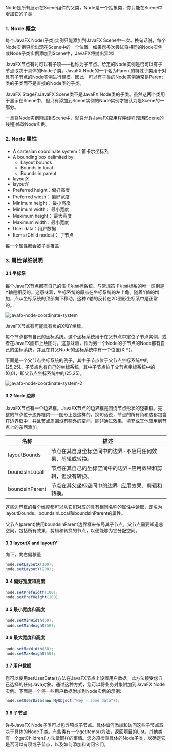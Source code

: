 Node是所有展示在Scene组件的父类，Node是一个抽象类，你只能在Scene中增加它的子类

### 1. Node 概念

每个JavaFX Node(子类)实例只能添加到JavaFX Scene中一次。换句话说，每个Node实例只能出现在Scene中的一个位置。如果您多次尝试将相同的Node实例或Node子类实例添加到Scene中，JavaFX将抛出异常!

JavaFX节点有时可以有子项——也称为子节点。给定的Node实例是否可以有子节点取决于具体的Node子类。JavaFX Node的一个名为Parent的特殊子类用于对具有子节点的Node实例进行建模。因此，可以有子类的Node实例通常是Parent类的子类而不是直接的Node类的子类。

JavaFX Stage和JavaFX Scene类不是JavaFX Node类的子类。虽然这两个类用于显示在Scene中，但只有添加到Scene实例的Node实例才被认为是Scene的一部分。

一旦将Node实例附加到Scene中，就只允许JavaFX应用程序线程(管理Scene的线程)修改Node实例。

### 2. Node 属性

- A cartesian coordinate system：笛卡尔坐标系
- A bounding box delimited by:
  - Layout bounds
  - Bounds in local
  - Bounds in parent
- layoutX
- layoutY
- Preferred height：偏好高度
- Preferred width： 偏好宽度
- Minimum height： 最小高度
- Minimum width： 最小宽度
- Maximum height： 最大高度
- Maximum width：最小宽度
- User data：用户数据
- Items (Child nodes)： 子节点

每一个属性都会被子类覆盖

### 3. 属性详细说明

#### 3.1 坐标系

每个JavaFX节点都有自己的笛卡尔坐标系统。与常规笛卡尔坐标系的唯一区别是Y轴是相反的。这意味着，坐标系统的原点在坐标系统的左上角。随着Y值的增加，点从坐标系统的顶部向下移动。这种Y轴的反转在2D图形坐标系中是正常的。

![javafx-node-coordinate-system](C:\Users\Administrator\Desktop\images\javafx-node-coordinate-system.png)

JavaFX节点有可能具有负的X和Y坐标。

每个节点都有自己的坐标系统。这个坐标系统用于在父节点中定位子节点实例，或者在JavaFX画布上绘图时。这意味着，作为另一个Node的子节点的Node都有自己的坐标系统，并且在其父Node的坐标系统中有一个位置(X,Y)。

下面是一个父节点坐标系统的例子，其中子节点位于父节点坐标系统中的(25,25)。子节点也有自己的坐标系统，其中子节点位于父节点坐标系统中的(0,0)，即父节点坐标系统中的(25,25)。

![javafx-node-coordinate-system-2](C:\Users\Administrator\Desktop\images\javafx-node-coordinate-system-2.png)

#### 3.2 Node 边界

JavaFX节点有一个边界框。JavaFX节点的边界框是围绕节点形状的逻辑框。完整的节点位于边界框内——图形上是这样的。换句话说，节点的所有角和边都包含在边界框中，并且节点周围没有额外的空间，除非通过效果、填充或其他应用到节点上的东西添加。

| 名称           | 描述                                                        |
| -------------- | ----------------------------------------------------------- |
| layoutBounds   | 节点在其自身坐标空间中的边界-不应用任何效果、剪辑或转换。   |
| boundsInLocal  | 节点在其自己的坐标空间中的边界-应用效果和剪辑，但没有转换。 |
| boundsInParent | 节点在其父坐标空间中的边界-应用效果、剪辑和转换。           |

这些边界框的每个维度都可以从它们对应的具有相同名称的属性中读取，即名为layoutBounds、boundsInLocal和boundsInParent的属性。

父节点(parent)使用boundsInParent边界框来布局其子节点。父节点需要知道总空间，包括所有效果，剪辑和转换的节点，以便能够为它分配空间。

#### 3.3 layoutX and layoutY

向下，向右偏移量

```java
node.setLayoutX(100);
node.setLayoutY(200);
```

#### 3.4 偏好宽度和高度

```java
node.setPrefWidth(100);
node.setPrefHeight(100);
```

#### 3.5 最小宽度和高度

```java
node.setMinWidth(50);
node.setMinHeight(50);
```

#### 3.6 最大宽度和高度

```java
node.setMaxWidth(50);
node.setMaxHeight(50);
```

#### 3.7 用户数据

您可以使用setUserData()方法在JavaFX节点上设置用户数据。此方法接受您自己选择的任何Java对象。通过这种方式，您可以将业务对象附加到JavaFX Node实例。下面是一个将一些用户数据附加到Node实例的示例:

```java
node.setUserData(new MyObject("Hey - some data"));
```

#### 3.8 子节点

许多JavaFX Node子类可以包含项或子节点。具体如何添加和访问这些子节点取决于具体的Node子类。有些类有一个getItems()方法，返回项目的List。其他类有一个getChildren()方法做同样的事情。您必须检查具体的Node子类，以确定它是否可以有项或子节点，以及如何添加和访问它们。